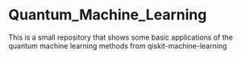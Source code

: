 # Quantum_Machine_Learning
This is a small repository that shows some basic applications of the quantum machine learning methods from qiskit-machine-learning
